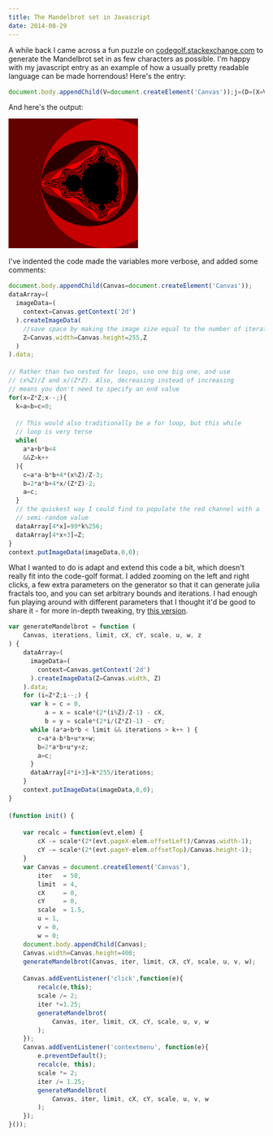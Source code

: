 ```yaml
---
title: The Mandelbrot set in Javascript
date: 2014-08-29
---
```


A while back I came across a fun puzzle on
[codegolf.stackexchange.com](http://codegolf.stackexchange.com/questions/23423/mandelbrot-image-in-every-language/24080#24080)
to generate the Mandelbrot set in as few characters as possible. I'm happy with
my javascript entry as an example of how a usually pretty readable language can
be made horrendous! Here's the entry:

~~~js
document.body.appendChild(V=document.createElement('Canvas'));j=(D=(X=V.getContext('2d')).createImageData(Z=V.width=V.height=255,Z)).data;for(x=Z*Z;x--;){k=a=b=c=0;while(a*a+b*b<4&&Z>k++){c=a*a-b*b+4*(x%Z)/Z-3;b=2*a*b+4*x/(Z*Z)-2;a=c;}j[4*x]=99*k%256;j[4*x+3]=Z;}X.putImageData(D,0,0);
~~~

And here's the output:

![The codegolf version](/img/blog/mandelbrot_codegolf.png)

I've indented the code made the variables more verbose, and added some comments:

~~~js
document.body.appendChild(Canvas=document.createElement('Canvas'));
dataArray=(
  imageData=(
    context=Canvas.getContext('2d')
  ).createImageData(
    //save space by making the image size equal to the number of iterations
    Z=Canvas.width=Canvas.height=255,Z
  )
).data;

// Rather than two nested for loops, use one big one, and use
// (x%Z)/Z and x/(Z*Z). Also, decreasing instead of increasing
// means you don't need to specify an end value
for(x=Z*Z;x--;){
  k=a=b=c=0;
  
  // This would also traditionally be a for loop, but this while
  // loop is very terse
  while(
    a*a+b*b<4
    &&Z>k++
  ){
    c=a*a-b*b+4*(x%Z)/Z-3;
    b=2*a*b+4*x/(Z*Z)-2;
    a=c;
  }
  // the quickest way I could find to populate the red channel with a
  // semi-random value
  dataArray[4*x]=99*k%256; 
  dataArray[4*x+3]=Z;
}
context.putImageData(imageData,0,0);
~~~

What I wanted to do is adapt and extend this code a bit, which doesn't really fit
into the code-golf format. I added zooming on the left and right clicks, a few
extra parameters on the generator so that it can generate julia fractals too, and
you can set arbitrary bounds and iterations. I had enough fun playing around with
different parameters that I thought it'd be good to share it - for more in-depth
tweaking, try [this version](http://jsfiddle.net/ali0sha/7Jjex/1/).

<canvas id="mandelbrotCanvas"></canvas>
<script src="/js/mandelbrot.js"></script>

~~~js
var generateMandelbrot = function (
    Canvas, iterations, limit, cX, cY, scale, u, w, z
) {
    dataArray=(
      imageData=(
        context=Canvas.getContext('2d')
      ).createImageData(Z=Canvas.width, Z)
    ).data;
    for (i=Z*Z;i--;) {
      var k = c = 0,
          a = x = scale*(2*(i%Z)/Z-1) - cX,
          b = y = scale*(2*i/(Z*Z)-1) - cY;
      while (a*a+b*b < limit && iterations > k++ ) {
        c=a*a-b*b+u*x+w;
        b=2*a*b+u*y+z;
        a=c;
      }
      dataArray[4*i+3]=k*255/iterations;
    }
    context.putImageData(imageData,0,0);
}

(function init() {

    var recalc = function(evt,elem) {
        cX -= scale*(2*(evt.pageX-elem.offsetLeft)/Canvas.width-1);
        cY -= scale*(2*(evt.pageY-elem.offsetTop)/Canvas.height-1);
    }
    var Canvas = document.createElement('Canvas'),
        iter   = 50,
        limit  = 4,
        cX     = 0,
        cY     = 0,
        scale  = 1.5,
        u = 1,
        v = 0,
        w = 0;
    document.body.appendChild(Canvas);
    Canvas.width=Canvas.height=400;
    generateMandelbrot(Canvas, iter, limit, cX, cY, scale, u, v, w);
    
    Canvas.addEventListener('click',function(e){
        recalc(e,this);
        scale /= 2;
        iter *=1.25;
        generateMandelbrot(
            Canvas, iter, limit, cX, cY, scale, u, v, w
        );
    });
    Canvas.addEventListener('contextmenu', function(e){
        e.preventDefault();
        recalc(e, this);
        scale *= 2;
        iter /= 1.25;
        generateMandelbrot(
            Canvas, iter, limit, cX, cY, scale, u, v, w
        );
    });
}());
~~~